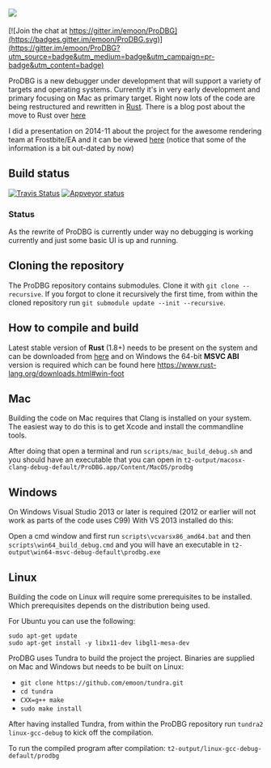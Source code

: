 ![](https://dl.dropboxusercontent.com/u/5205843/prodbg_logo.png)
======

[![Join the chat at https://gitter.im/emoon/ProDBG](https://badges.gitter.im/emoon/ProDBG.svg)](https://gitter.im/emoon/ProDBG?utm_source=badge&utm_medium=badge&utm_campaign=pr-badge&utm_content=badge)

ProDBG is a new debugger under development that will support a variety of targets and operating systems. Currently it's in very early development and primary focusing on Mac as primary target.
Right now lots of the code are being restructured and rewritten in [Rust](https://www.rust-lang.org). There is a blog post about the move to Rust over [here](http://prodbg.com/ProDBG-switches-to-Rust)

I did a presentation on 2014-11 about the project for the awesome rendering team at Frostbite/EA and it can be viewed [here](https://dl.dropboxusercontent.com/u/5205843/ProDBG-Presentation.pdf) (notice that some of the information is a bit out-dated by now)

## Build status

[![Travis Status](https://travis-ci.org/emoon/ProDBG.svg?branch=master)](https://travis-ci.org/emoon/ProDBG)
[![Appveyor status](https://ci.appveyor.com/api/projects/status/ne1jeu7t8aba5nok?svg=true)](https://ci.appveyor.com/project/emoon/prodbg)

### Status

As the rewrite of ProDBG is currently under way no debugging is working currently and just some basic UI is up and running.

## Cloning the repository

The ProDBG repository contains submodules. Clone it with `git clone --recursive`. If you forgot to clone it recursively the first time, from within the cloned repository run `git submodule update --init --recursive`.

## How to compile and build

Latest stable version of **Rust** (1.8+) needs to be present on the system and can be downloaded from [here](https://www.rust-lang.org/downloads.html) and on Windows the 64-bit **MSVC ABI** version is required which can be found here https://www.rust-lang.org/downloads.html#win-foot

## Mac

Building the code on Mac requires that Clang is installed on your system. The easiest way to do this is to get Xcode and install the commandline tools.

After doing that open a terminal and run `scripts/mac_build_debug.sh` and you should have an executable that you can open in `t2-output/macosx-clang-debug-default/ProDBG.app/Content/MacOS/prodbg`

## Windows

On Windows Visual Studio 2013 or later is required (2012 or earlier will not work as parts of the code uses C99) With VS 2013 installed do this:

Open a cmd window and first run `scripts\vcvarsx86_amd64.bat` and then `scripts\win64_build_debug.cmd` and you will have an executable in `t2-output\win64-msvc-debug-default\prodbg.exe`

## Linux

Building the code on Linux will require some prerequisites to be installed. Which prerequisites depends on the distribution being used.

For Ubuntu you can use the following:
```
sudo apt-get update
sudo apt-get install -y libx11-dev libgl1-mesa-dev
```

ProDBG uses Tundra to build the project the project. Binaries are supplied on Mac and Windows but needs to be built on Linux:
* `git clone https://github.com/emoon/tundra.git`
* `cd tundra`
* `CXX=g++ make`
* `sudo make install`

After having installed Tundra, from within the ProDBG repository run `tundra2 linux-gcc-debug` to kick off the compilation.

To run the compiled program after compilation: `t2-output/linux-gcc-debug-default/prodbg`

